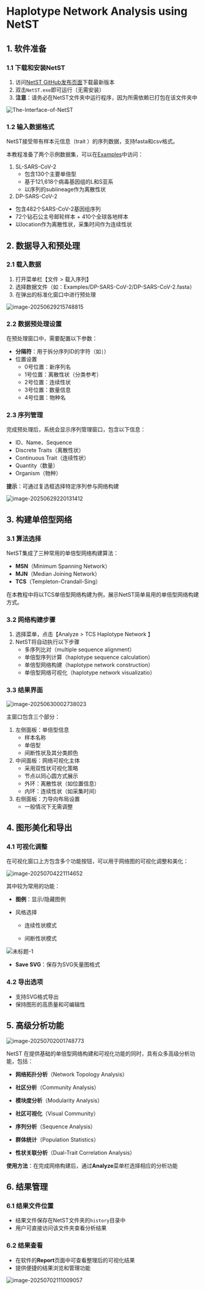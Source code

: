 # Haplotype Network Analysis using NetST

## 1. 软件准备

### 1.1 下载和安装NetST

1. 访问[NetST GitHub发布页面](https://github.com/sculab/NetST/releases)下载最新版本
2. 双击`NetST.exe`即可运行（无需安装）
3. **注意**：请务必在NetST文件夹中运行程序，因为所需依赖已打包在该文件夹中

![The-Interface-of-NetST](https://cdn.jsdelivr.net/gh/plant720/TyporaPic/img/202506292123757.png)

### 1.2 输入数据格式

NetST接受带有样本元信息（trait ）的序列数据，支持fasta和csv格式。

本教程准备了两个示例数据集，可以在[Examples](../Examples)中访问：

1. SL-SARS-CoV-2
   * 包含130个主要单倍型
   * 基于121,618个病毒基因组的L和S亚系
   * 以序列的sublineage作为离散性状
2.  DP-SARS-CoV-2
   * 包含482个SARS-CoV-2基因组序列
   * 72个钻石公主号邮轮样本 + 410个全球各地样本
   * 以location作为离散性状，采集时间作为连续性状

## 2. 数据导入和预处理

### 2.1 载入数据

1. 打开菜单栏【文件 > 载入序列】
2. 选择数据文件（如：Examples/DP-SARS-CoV-2/DP-SARS-CoV-2.fasta）
3. 在弹出的标准化窗口中进行预处理

![image-20250629215748815](https://cdn.jsdelivr.net/gh/plant720/TyporaPic/img/202506292157869.png)

### 2.2 数据预处理设置

在预处理窗口中，需要配置以下参数：

- **分隔符**：用于拆分序列ID的字符（如`|`）
- 位置设置
  - 0号位置：新序列名
  - 1号位置：离散性状（分类参考）
  - 2号位置：连续性状
  - 3号位置：数量信息
  - 4号位置：物种名

### 2.3 序列管理

完成预处理后，系统会显示序列管理窗口，包含以下信息：

- ID、Name、Sequence
- Discrete Traits（离散性状）
- Continuous Trait（连续性状）
- Quantity（数量）
- Organism（物种）

**提示**：可通过复选框选择特定序列参与网络构建

![image-20250629220131412](https://cdn.jsdelivr.net/gh/plant720/TyporaPic/img/202506292201462.png)

## 3. 构建单倍型网络

### 3.1 算法选择

NetST集成了三种常用的单倍型网络构建算法：

* **MSN**（Minimum Spanning Network）
* **MJN**（Median Joining Network）
* **TCS**（Templeton-Crandall-Sing）

在本教程中将以TCS单倍型网络构建为例，展示NetST简单易用的单倍型网络构建方式。

### 3.2 网络构建步骤

1. 选择菜单，点击【Analyze > TCS Haplotype Network 】
2. NetST将自动执行以下步骤
   * 多序列比对（multiple sequence alignment）
   * 单倍型序列计算（haplotype sequence calculation）
   * 单倍型网络构建（haplotype network construction）
   * 单倍型网络可视化（haplotype network visualizatio）

### 3.3 结果界面

![image-20250630002738023](https://cdn.jsdelivr.net/gh/plant720/TyporaPic/img/202506300027160.png)

主窗口包含三个部分：

1. 左侧面板：单倍型信息
   - 样本名称
   - 单倍型
   - 间断性状及其分类颜色
2. 中间面板：网络可视化主体
   - 采用双性状可视化策略
   - 节点以同心圆方式展示
   - 外环：离散性状（如位置信息）
   - 内环：连续性状（如采集时间）
3. 右侧面板：力导向布局设置
   - 一般情况下无需调整

## 4. 图形美化和导出

### 4.1 可视化调整

在可视化窗口上方包含多个功能按钮，可以用于网络图的可视化调整和美化：

![image-20250704221114652](https://cdn.jsdelivr.net/gh/plant720/TyporaPic/img/202507042211822.png)

其中较为常用的功能：

- **图例**：显示/隐藏图例

- 风格选择

  - 连续性状模式

  - 间断性状模式

![未标题-1](https://cdn.jsdelivr.net/gh/plant720/TyporaPic/img/202507042228483.jpg)

- **Save SVG**：保存为SVG矢量图格式

### 4.2 导出选项

- 支持SVG格式导出
- 保持图形的高质量和可编辑性

## 5. 高级分析功能

![image-20250702001748773](https://cdn.jsdelivr.net/gh/plant720/TyporaPic/img/202507020017940.png)

NetST 在提供基础的单倍型网络构建和可视化功能的同时，具有众多高级分析功能，包括：

- **网络拓扑分析**（Network Topology Analysis）

- **社区分析**（Community Analysis）

- **模块度分析**（Modularity Analysis）
- **社区可视化**（Visual Community）
- **序列分析**（Sequence Analysis）
- **群体统计**（Population Statistics）
- **性状关联分析**（Dual-Trait Correlation Analysis）

**使用方法**：在完成网络构建后，通过**Analyze**菜单栏选择相应的分析功能

## 6. 结果管理

### 6.1 结果文件位置

- 结果文件保存在NetST文件夹的`history`目录中
- 用户可直接访问该文件夹查看分析结果

### 6.2 结果查看

- 在软件的**Report**页面中可查看整理后的可视化结果
- 提供便捷的结果浏览和管理功能

![image-20250702111009057](https://cdn.jsdelivr.net/gh/plant720/TyporaPic/img/202507021110180.png)

